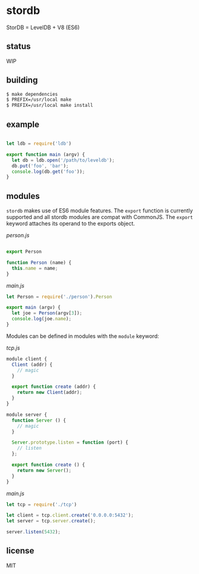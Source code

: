 stordb
======

StorDB = LevelDB + V8 (ES6)

## status

WIP

## building

```sh
$ make dependencies
$ PREFIX=/usr/local make
$ PREFIX=/usr/local make install
```

## example

```js

let ldb = require('ldb')

export function main (argv) {
  let db = ldb.open('/path/to/leveldb');
  db.put('foo', 'bar');
  console.log(db.get('foo'));
}
```

## modules

`stordb` makes use of ES6 module features. The `export` function is
currently supported and all stordb modules are compat with CommonJS. The
`export` keyword attaches its operand to the exports object.

*person.js*

```js

export Person

function Person (name) {
  this.name = name;
}
```
*main.js*

```js
let Person = require('./person').Person

export main (argv) {
  let joe = Person(argv[3]);
  console.log(joe.name);
}
```

Modules can be defined in modules with the `module` keyword:

*tcp.js*

```js
module client {
  Client (addr) {
    // magic
  }

  export function create (addr) {
    return new Client(addr);
  }
}

module server {
  function Server () {
    // magic
  }

  Server.prototype.listen = function (port) {
    // listen
  };

  export function create () {
    return new Server();
  }
}
```

*main.js*

```js
let tcp = require('./tcp')

let client = tcp.client.create('0.0.0.0:5432');
let server = tcp.server.create();

server.listen(5432);
```

## license

MIT
